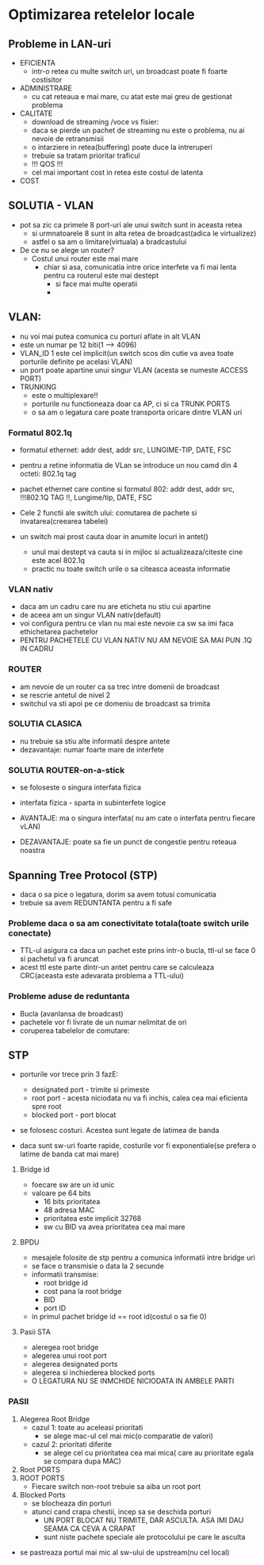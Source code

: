 # Optimizarea retelelor locale

## Probleme in LAN-uri

- EFICIENTA 
  - intr-o retea cu multe switch uri, un broadcast poate fi foarte  costisitor
- ADMINISTRARE
  - cu cat reteaua e mai mare, cu atat este mai greu de gestionat problema
- CALITATE
  - download de streaming /voce vs fisier:
  - daca se pierde un pachet de streaming nu este o problema, nu ai nevoie de retransmisii
  - o intarziere in retea(buffering) poate duce la intreruperi
  - trebuie sa tratam prioritar traficul
  - !!! QOS !!!
  - cel mai important cost in retea este costul de latenta
- COST 

## SOLUTIA - VLAN

- pot sa zic ca primele 8 port-uri ale unui switch sunt in aceasta retea
  - si urmnatoarele 8 sunt in alta retea de broadcast(adica le virtualizez)
  - astfel o sa am o limitare(virtuala) a bradcastului
- De ce nu se alege un router? 
  - Costul unui router este mai mare
    - chiar si asa, comunicatia intre orice interfete va fi mai lenta pentru ca routerul este mai destept 
      - si face mai multe operatii
      - 
## VLAN:

- nu voi mai putea comunica cu porturi aflate in alt VLAN
- este un numar pe 12 biti(1 --> 4096)
- VLAN_ID 1 este cel implicit(un switch scos din cutie va avea toate porturile definite pe acelasi VLAN)
- un port poate apartine unui singur VLAN (acesta se numeste ACCESS PORT)
- TRUNKING
  - este o multiplexare!!
  - porturile nu functioneaza doar ca AP, ci si ca TRUNK PORTS
  - o sa am o legatura care poate transporta oricare dintre VLAN uri

### Formatul 802.1q

- formatul ethernet: addr dest, addr src, LUNGIME-TIP, DATE, FSC
- pentru a retine informatia de VLan se introduce un nou camd din 4 octeti: 802.1q tag
- pachet ethernet care contine si formatul 802:  addr dest, addr src, !!!802.1Q TAG !!, Lungime/tip, DATE, FSC

- Cele 2 functii ale switch ului: comutarea de pachete si invatarea(creearea tabelei)
- un switch mai prost cauta doar in anumite locuri in antet()
  - unul mai destept va cauta si in mijloc si actualizeaza/citeste cine este acel 802.1q 
  - practic nu toate switch urile o sa citeasca aceasta informatie

### VLAN nativ

- daca am un cadru care nu are eticheta nu stiu cui apartine
- de aceea am un singur VLAN nativ(default)
- voi configura pentru ce vlan nu mai este nevoie ca sw sa imi faca ethichetarea pachetelor  
- PENTRU PACHETELE CU VLAN NATIV NU AM NEVOIE SA MAI PUN .1Q IN CADRU

### ROUTER

- am nevoie de un router ca sa trec intre domenii de broadcast
- se rescrie antetul de nivel 2
- switchul va sti apoi pe ce domeniu de broadcast sa trimita

### SOLUTIA CLASICA

- nu trebuie sa stiu alte informatii despre antete
- dezavantaje: numar foarte mare de interfete

### SOLUTIA ROUTER-on-a-stick

- se foloseste o singura interfata fizica
- interfata fizica - sparta in subinterfete logice

- AVANTAJE: ma o singura interfata( nu am cate o interfata pentru fiecare vLAN)
- DEZAVANTAJE: poate sa fie un punct de congestie pentru reteaua noastra

## Spanning Tree Protocol (STP)

- daca o sa pice o legatura, dorim sa avem totusi comunicatia
- trebuie sa avem  REDUNTANTA pentru a fi safe

### Probleme daca o sa am conectivitate totala(toate switch urile conectate)

- TTL-ul asigura ca daca un pachet este prins intr-o bucla, ttl-ul se face 0 si pachetul va fi aruncat
- acest ttl este parte dintr-un antet pentru care se calculeaza CRC(aceasta este adevarata problema a TTL-ului)

### Probleme aduse de reduntanta

- Bucla (avanlansa de broadcast)
- pachetele vor fi livrate de un numar nelimitat de ori
- coruperea tabelelor de comutare:

## STP

- porturile vor trece prin 3 fazE: 
  - designated port - trimite si primeste
  - root port - acesta niciodata nu va fi inchis, calea cea mai eficienta spre root
  - blocked port - port blocat

- se folosesc costuri. Acestea sunt legate de latimea de banda
- daca sunt sw-uri foarte rapide, costurile vor fi exponentiale(se prefera o latime de banda cat mai mare)
  
1. Bridge id
   - foecare sw are un id unic
   - valoare pe 64 bits
     - 16 bits prioritatea
     - 48 adresa MAC
     - prioritatea este implicit 32768
     - sw cu BID va avea prioritatea cea mai mare
2. BPDU
   - mesajele folosite de stp pentru a comunica informatii intre bridge uri
   - se face o transmisie o data la 2 secunde
   - informatii transmise: 
     - root bridge id
     - cost pana la root bridge
     - BID
     - port ID
   - in primul pachet bridge id == root id(costul o sa fie 0)

3. Pasii STA
   - aleregea root bridge
   - alegerea unui root port
   - alegerea designated ports
   - alegerea si inchiederea blocked ports
   - O LEGATURA NU SE INMCHIDE NICIODATA IN AMBELE PARTI

### PASII

1. Alegerea Root Bridge 
    - cazul 1: toate au aceleasi prioritati 
      - se alege mac-ul cel mai mic(o comparatie de valori)
    - cazul 2: prioritati diferite
      - se alege cel cu prioritatea cea mai mica( care au prioritate egala se compara dupa MAC)
2. Root PORTS
3. ROOT PORTS 
   - Fiecare switch non-root trebuie sa aiba un root port
4. Blocked Ports
   - se blocheaza din porturi
   - atunci cand crapa chestii, incep sa se deschida porturi
     - UN PORT BLOCAT NU TRIMITE, DAR ASCULTA. ASA IMI DAU SEAMA CA CEVA A CRAPAT
     - sunt niste pachete speciale ale protocolului pe care le asculta

- se pastreaza portul mai mic al sw-ului de upstream(nu cel local)
